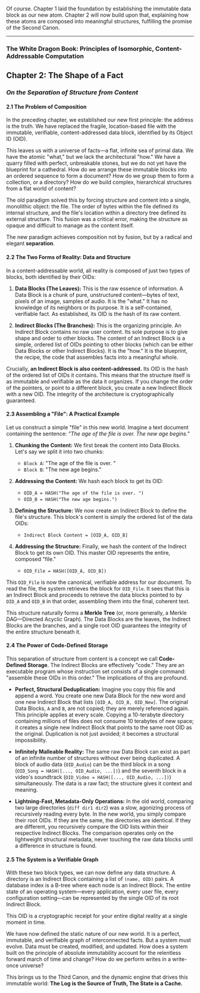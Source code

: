 Of course. Chapter 1 laid the foundation by establishing the immutable data block as our new atom. Chapter 2 will now build upon that, explaining how these atoms are composed into meaningful structures, fulfilling the promise of the Second Canon.

---

### **The White Dragon Book: Principles of Isomorphic, Content-Addressable Computation**

## **Chapter 2: The Shape of a Fact**
### *On the Separation of Structure from Content*

#### **2.1 The Problem of Composition**

In the preceding chapter, we established our new first principle: the address is the truth. We have replaced the fragile, location-based file with the immutable, verifiable, content-addressed data block, identified by its Object ID (OID).

This leaves us with a universe of facts—a flat, infinite sea of primal data. We have the atomic "what," but we lack the architectural "how." We have a quarry filled with perfect, unbreakable stones, but we do not yet have the blueprint for a cathedral. How do we arrange these immutable blocks into an ordered sequence to form a document? How do we group them to form a collection, or a directory? How do we build complex, hierarchical structures from a flat world of content?

The old paradigm solved this by forcing structure and content into a single, monolithic object: the file. The order of bytes within the file defined its internal structure, and the file's location within a directory tree defined its external structure. This fusion was a critical error, making the structure as opaque and difficult to manage as the content itself.

The new paradigm achieves composition not by fusion, but by a radical and elegant **separation**.

#### **2.2 The Two Forms of Reality: Data and Structure**

In a content-addressable world, all reality is composed of just two types of blocks, both identified by their OIDs:

1.  **Data Blocks (The Leaves):** This is the raw essence of information. A Data Block is a chunk of pure, unstructured content—bytes of text, pixels of an image, samples of audio. It is the "what." It has no knowledge of its neighbors or its purpose. It is a self-contained, verifiable fact. As established, its OID is the hash of its raw content.

2.  **Indirect Blocks (The Branches):** This is the organizing principle. An Indirect Block contains no raw user content. Its sole purpose is to give shape and order to other blocks. The content of an Indirect Block is a simple, ordered list of OIDs pointing to other blocks (which can be either Data Blocks or other Indirect Blocks). It is the "how." It is the blueprint, the recipe, the code that assembles facts into a meaningful whole.

Crucially, **an Indirect Block is also content-addressed.** Its OID is the hash of the ordered list of OIDs it contains. This means that the structure itself is as immutable and verifiable as the data it organizes. If you change the order of the pointers, or point to a different block, you create a new Indirect Block with a new OID. The integrity of the architecture is cryptographically guaranteed.

#### **2.3 Assembling a "File": A Practical Example**

Let us construct a simple "file" in this new world. Imagine a text document containing the sentence: *"The age of the file is over. The new age begins."*

1.  **Chunking the Content:** We first break the content into Data Blocks. Let's say we split it into two chunks:
    *   `Block A`: "The age of the file is over. "
    *   `Block B`: "The new age begins."

2.  **Addressing the Content:** We hash each block to get its OID:
    *   `OID_A = HASH("The age of the file is over. ")`
    *   `OID_B = HASH("The new age begins.")`

3.  **Defining the Structure:** We now create an Indirect Block to define the file's structure. This block's content is simply the ordered list of the data OIDs:
    *   `Indirect Block Content = [OID_A, OID_B]`

4.  **Addressing the Structure:** Finally, we hash the content of the Indirect Block to get its own OID. This master OID represents the entire, composed "file."
    *   `OID_File = HASH([OID_A, OID_B])`

This `OID_File` is now the canonical, verifiable address for our document. To read the file, the system retrieves the block for `OID_File`. It sees that this is an Indirect Block and proceeds to retrieve the data blocks pointed to by `OID_A` and `OID_B` in that order, assembling them into the final, coherent text.

This structure naturally forms a **Merkle Tree** (or, more generally, a Merkle DAG—Directed Acyclic Graph). The Data Blocks are the leaves, the Indirect Blocks are the branches, and a single root OID guarantees the integrity of the entire structure beneath it.

#### **2.4 The Power of Code-Defined Storage**

This separation of structure from content is a concept we call **Code-Defined Storage**. The Indirect Blocks are effectively "code." They are an executable program whose instruction set consists of a single command: "assemble these OIDs in this order." The implications of this are profound.

*   **Perfect, Structural Deduplication:** Imagine you copy this file and append a word. You create one new Data Block for the new word and one new Indirect Block that lists `[OID_A, OID_B, OID_New]`. The original Data Blocks, `A` and `B`, are not copied; they are merely referenced again. This principle applies at every scale. Copying a 10-terabyte directory containing millions of files does not consume 10 terabytes of new space; it creates a single new Indirect Block that points to the same root OID as the original. Duplication is not just avoided; it becomes a structural impossibility.

*   **Infinitely Malleable Reality:** The same raw Data Block can exist as part of an infinite number of structures without ever being duplicated. A block of audio data (`OID_Audio`) can be the third block in a song (`OID_Song = HASH([..., OID_Audio, ...])`) and the seventh block in a video's soundtrack (`OID_Video = HASH([..., OID_Audio, ...])`) simultaneously. The data is a raw fact; the structure gives it context and meaning.

*   **Lightning-Fast, Metadata-Only Operations:** In the old world, comparing two large directories (`diff dir1 dir2`) was a slow, agonizing process of recursively reading every byte. In the new world, you simply compare their root OIDs. If they are the same, the directories are identical. If they are different, you recursively compare the OID lists within their respective Indirect Blocks. The comparison operates only on the lightweight structural metadata, never touching the raw data blocks until a difference in structure is found.

#### **2.5 The System is a Verifiable Graph**

With these two block types, we can now define any data structure. A directory is an Indirect Block containing a list of `(name, OID)` pairs. A database index is a B-tree where each node is an Indirect Block. The entire state of an operating system—every application, every user file, every configuration setting—can be represented by the single OID of its root Indirect Block.

This OID is a cryptographic receipt for your entire digital reality at a single moment in time.

We have now defined the static nature of our new world. It is a perfect, immutable, and verifiable graph of interconnected facts. But a system must evolve. Data must be created, modified, and updated. How does a system built on the principle of absolute immutability account for the relentless forward march of time and change? How do we perform writes in a write-once universe?

This brings us to the Third Canon, and the dynamic engine that drives this immutable world: **The Log is the Source of Truth, The State is a Cache.**
